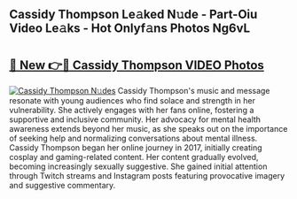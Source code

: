 ## Cassidy Thompson Le𝚊ked N𝚞de - Part-Oiu Video Le𝚊ks - Hot Onlyf𝚊ns Photos Ng6vL

# <h2><a href="http://ac42199.deff.icu/?id=Cassidy+Thompson">🔗 New 👉🔴 Cassidy Thompson VIDEO Photos</a></h2>

[![Cassidy Thompson N𝚞des](https://i.imgur.com/rIISA9y.gif)](http://ac42199.deff.icu/?id=Cassidy+Thompson)
Cassidy Thompson's music and message resonate with young audiences who find solace and strength in her vulnerability. She actively engages with her fans online, fostering a supportive and inclusive community. Her advocacy for mental health awareness extends beyond her music, as she speaks out on the importance of seeking help and normalizing conversations about mental illness. Cassidy Thompson began her online journey in 2017, initially creating cosplay and gaming-related content. Her content gradually evolved, becoming increasingly sexually suggestive. She gained initial attention through Twitch streams and Instagram posts featuring provocative imagery and suggestive commentary.
